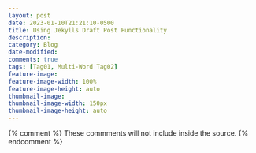 ```yaml
---
layout: post
date: 2023-01-10T21:21:10-0500
title: Using Jekylls Draft Post Functionality
description: 
category: Blog
date-modified:
comments: true
tags: [Tag01, Multi-Word Tag02]
feature-image: 
feature-image-width: 100%
feature-image-height: auto
thumbnail-image:
thumbnail-image-width: 150px
thumbnail-image-height: auto
---
```


{% comment %} 
These commments will not include inside the source.
{% endcomment %}


